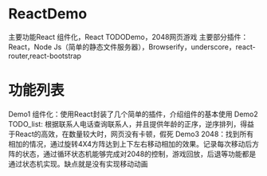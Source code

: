 # ReactDemo
  主要功能React 组件化，React TODODemo，2048网页游戏
  主要部分插件：React，Node Js（简单的静态文件服务器），Browserify，underscore，react-router,react-bootstrap
# 功能列表
  Demo1 组件化：使用React封装了几个简单的插件，介绍组件的基本使用
  Demo2 TODO_list: 根据联系人电话查询联系人，并且提供年龄的正序，逆序排列，得益于React的高效，在数量较大时，网页没有卡顿，假死
  Demo3 2048：找到所有相加的情况，通过旋转4X4方阵达到上下左右移动相加的效果。记录每次移动后方阵的状态，通过循环状态机能够完成对2048的控制，游戏回放，后退等功能都是通过状态机实现。缺点就是没有实现移动动画
  
  
